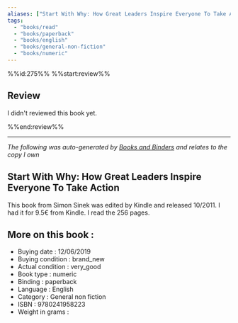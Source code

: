 ```yaml
---
aliases: ["Start With Why: How Great Leaders Inspire Everyone To Take Action"] 
tags: 
  - "books/read" 
  - "books/paperback" 
  - "books/english"
  - "books/general-non-fiction"
  - "books/numeric"
---
```

%%id:275%%
%%start:review%%

## Review
I didn't reviewed this book yet. 


%%end:review%%

---
_The following was auto-generated by [Books and Binders](Books%20and%20Binders.md) and relates to the copy I own_
## Start With Why: How Great Leaders Inspire Everyone To Take Action
This book from Simon Sinek was edited by Kindle and released 10/2011. I had it for 9.5€ from Kindle. I read the 256 pages.

## More on this book :
- Buying date : 12/06/2019
- Buying condition : brand_new
- Actual condition : very_good
- Book type : numeric
- Binding : paperback
- Language : English
- Category : General non fiction
- ISBN : 9780241958223
- Weight in grams : 
